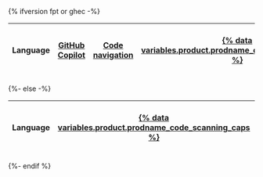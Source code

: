 {% ifversion fpt or ghec -%}

| Language | [GitHub Copilot](/copilot/about-github-copilot/what-is-github-copilot) | [Code navigation](/repositories/working-with-files/using-files/navigating-code-on-github) | [{% data variables.product.prodname_code_scanning_caps %}](/code-security/code-scanning/introduction-to-code-scanning/about-code-scanning) | [Dependency graph, {% data variables.product.prodname_dependabot_alerts %}](/code-security/supply-chain-security/understanding-your-software-supply-chain/dependency-graph-supported-package-ecosystems#supported-package-ecosystems) | [{% data variables.product.prodname_dependabot_version_updates %}, {% data variables.product.prodname_dependabot_security_updates %}](/code-security/dependabot/dependabot-version-updates/about-dependabot-version-updates#supported-repositories-and-ecosystems) | [{% data variables.product.prodname_actions %}](/actions/automating-builds-and-tests/about-continuous-integration#supported-languages) | [{% data variables.product.prodname_registry %}](/packages/learn-github-packages/introduction-to-github-packages#supported-clients-and-formats) |
| :-- | :-: | :-: | :-: | :-: | :-: | :-: | :-: |

{%- else -%}

| Language | [{% data variables.product.prodname_code_scanning_caps %}](/code-security/code-scanning/introduction-to-code-scanning/about-code-scanning) | [Dependency graph, {% data variables.product.prodname_dependabot_alerts %}](/code-security/supply-chain-security/understanding-your-software-supply-chain/dependency-graph-supported-package-ecosystems#supported-package-ecosystems) | [{% data variables.product.prodname_dependabot_version_updates %}, {% data variables.product.prodname_dependabot_security_updates %}](/code-security/dependabot/dependabot-version-updates/about-dependabot-version-updates#supported-repositories-and-ecosystems) | [{% data variables.product.prodname_actions %}](/actions/automating-builds-and-tests/about-continuous-integration#supported-languages) | [{% data variables.product.prodname_registry %}](/packages/learn-github-packages/introduction-to-github-packages#supported-clients-and-formats) |
| :-- | :-: | :-: | :-: | :-: | :-: |

{%- endif %}
